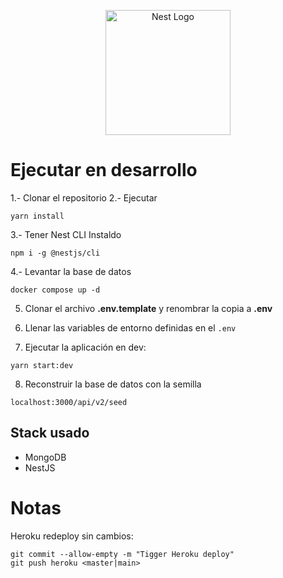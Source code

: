 <p align="center">
  <a href="http://nestjs.com/" target="blank"><img src="https://nestjs.com/img/logo-small.svg" width="200" alt="Nest Logo" /></a>
</p>

# Ejecutar en desarrollo

1.- Clonar el repositorio
2.- Ejecutar
```
yarn install
```
3.- Tener Nest CLI Instaldo
```
npm i -g @nestjs/cli
```
4.- Levantar la base de datos
```
docker compose up -d
```

5. Clonar el archivo __.env.template__ y renombrar la copia a __.env__

6. Llenar las variables de entorno definidas en el ```.env```

7. Ejecutar la aplicación en dev:
```
yarn start:dev
```

8. Reconstruir la base de datos con la semilla
```
localhost:3000/api/v2/seed
```

## Stack usado
* MongoDB
* NestJS

# Notas
Heroku redeploy sin cambios:
```
git commit --allow-empty -m "Tigger Heroku deploy"
git push heroku <master|main>
```
